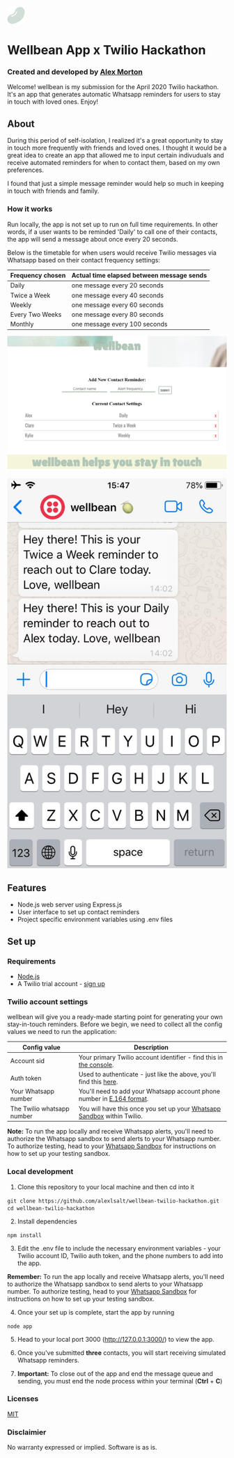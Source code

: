 ![Wellbean bean](public/assets/img/wellbean_favicon.png)

# Wellbean App x Twilio Hackathon 

### Created and developed by [Alex Morton](https://alexlsalt.github.io/)  

Welcome! wellbean is my submission for the April 2020 Twilio hackathon. It's an app that generates automatic Whatsapp reminders for users to stay in touch with loved ones. Enjoy!

## About

During this period of self-isolation, I realized it's a great opportunity to stay in touch more frequently with friends and loved ones. I thought it would be a great idea to create an app that allowed me to input certain indivuduals and receive automated reminders for when to contact them, based on my own preferences.

I found that just a simple message reminder would help so much in keeping in touch with friends and family. 

### How it works

Run locally, the app is not set up to run on full time requirements. In other words, if a user wants to be reminded 'Daily' to call one of their contacts, the app will send a message about once every 20 seconds.

Below is the timetable for when users would receive Twilio messages via Whatsapp based on their contact frequency settings: 

| Frequency chosen  | Actual time elapsed between message sends  |
|---|---|
|  Daily | one message every 20 seconds  |
| Twice a Week  | one message every 40 seconds  |
| Weekly  | one message every 60 seconds  |
| Every Two Weeks  | one message every 80 seconds  |
| Monthly | one message every 100 seconds  |


![Adding contacts and reminder frequencies](public/assets/img/wellbean_contacts.png)

![Receiving automated suggestions via Whatsapp](public/assets/img/wellbean_whatsapp.jpg)


## Features

- Node.js web server using Express.js
- User interface to set up contact reminders
- Project specific environment variables using .env files

## Set up

### Requirements

- [Node.js](https://nodejs.org/)
- A Twilio trial account - [sign up](https://www.twilio.com/try-twilio)

### Twilio account settings

wellbean will give you a ready-made starting point for generating your own stay-in-touch reminders. Before we begin, we need to collect all the config values we need to run the application:

| Config value  | Description  |
|---|---|
| Account sid  | Your primary Twilio account identifier - find this in [the console](https://github.com/alexlsalt/wellbean-twilio-hackathon/blob/master/LICENSE).  |
| Auth token  | Used to authenticate - just like the above, you'll find this [here](https://www.twilio.com/console).  |
| Your Whatsapp number  | You'll need to add your Whatsapp account phone number in [E.164 format](https://en.wikipedia.org/wiki/E.164). |
| The Twilio whatsapp number  | You will have this once you set up your [Whatsapp Sandbox](https://www.twilio.com/console/sms/whatsapp/sandbox) within Twilio.  |

**Note:** To run the app locally and receive Whatsapp alerts, you'll need to authorize the Whatsapp sandbox to send alerts to your Whatsapp number. To authorize testing, head to your [Whatsapp Sandbox](https://www.twilio.com/console/sms/whatsapp/sandbox) for instructions on how to set up your testing sandbox.



### Local development

1. Clone this repository to your local machine and then cd into it

`git clone https://github.com/alexlsalt/wellbean-twilio-hackathon.git`
`cd wellbean-twilio-hackathon`

2. Install dependencies 

`npm install`

3. Edit the .env file to include the necessary environment variables - your Twilio account ID, Twilio auth token, and the phone numbers to add into the app.

**Remember:** To run the app locally and receive Whatsapp alerts, you'll need to authorize the Whatsapp sandbox to send alerts to your Whatsapp number. To authorize testing, head to your [Whatsapp Sandbox](https://www.twilio.com/console/sms/whatsapp/sandbox) for instructions on how to set up your testing sandbox.

4. Once your set up is complete, start the app by running 

`node app`

5. Head to your local port 3000 (http://127.0.0.1:3000/) to view the app.

6. Once you've submitted **three** contacts, you will start receiving simulated Whatsapp reminders.

7. **Important:** To close out of the app and end the message queue and sending, you must end the node process within your terminal (**Ctrl** + **C**)


### Licenses

[MIT](https://github.com/alexlsalt/wellbean-twilio-hackathon/blob/master/LICENSE)

### Disclaimier

No warranty expressed or implied. Software is as is.
